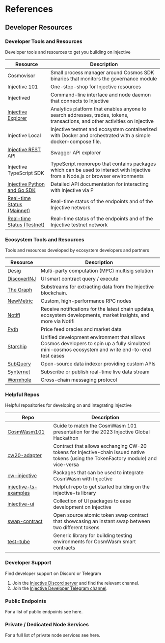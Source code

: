 # References

## Developer Resources

### Developer Tools and Resources

Developer tools and resources to get you building on Injective

| **Resource**                                                                                  | **Description**                                                                                                                |
| --------------------------------------------------------------------------------------------- | ------------------------------------------------------------------------------------------------------------------------------ |
| Cosmovisor                                                                                    | Small process manager around Cosmos SDK binaries that monitors the governance module                                           |
| [Injective 101](https://injective.notion.site/Injective-101-589dedc4c9c04531aae503dbb235d443) | One-stop-shop for Injective resources                                                                                          |
| Injectived                                                                                    | Command-line interface and node daemon that connects to Injective                                                              |
| [Injective Explorer](https://explorer.injective.network/)                                     | Analytics platform that enables anyone to search addresses, trades, tokens, transactions, and other activities on Injective    |
| Injective Local                                                                               | Injective testnet and ecosystem containerized with Docker and orchestrated with a simple docker-compose file.                  |
| [Injective REST API](https://lcd.injective.network/swagger/)                                  | Swagger API explorer                                                                                                           |
| Injective TypeScript SDK                                                                      | TypeScript monorepo that contains packages which can be used to interact with Injective from a Node.js or browser environments |
| [Injective Python and Go SDK](https://api.injective.exchange/)                                | Detailed API documentation for interacting with Injective via P                                                                |
| [Real-time Status (Mainnet)](https://status.injective.network/)                               | Real-time status of the endpoints and of the Injective network                                                                 |
| [Real-time Status (Testnet)](https://testnet.status.injective.network)                        | Real-time status of the endpoints and of the Injective testnet network                                                         |

### Ecosystem Tools and Resources

Tools and resources developed by ecosystem developers and partners

| **Resource**                                                                                       | **Description**                                                                                                                                  |
| -------------------------------------------------------------------------------------------------- | ------------------------------------------------------------------------------------------------------------------------------------------------ |
| [Desig](https://desig.io/)                                                                         | Multi-party computation (MPC) multisig solution                                                                                                  |
| [DiscoverINJ](https://alpha.discoverinj.com/console)                                               | UI smart contract query / execute                                                                                                                |
| [The Graph](https://substreams.streamingfast.io/intro-injective)                                   | Substreams for extracting data from the Injective blockchain.                                                                                    |
| [NewMetric](https://app.newmetric.xyz/)                                                            | Custom, high-performance RPC nodes                                                                                                               |
| [Notifi](https://injective.com/notifications/)                                                     | Receive notifications for the latest chain updates, ecosystem developments, market insights, and more via Notifi                                 |
| [Pyth](https://docs.pyth.network/home)                                                             | Price feed oracles and market data                                                                                                               |
| [Starship](https://docs.cosmology.zone/starship)                                                   | Unified development environment that allows Cosmos developers to spin up a fully simulated mini-cosmos ecosystem and write end-to-end test cases |
| [SubQuery](https://github.com/subquery/cosmos-subql-starter/tree/main/Injective/injective-starter) | Open-source data indexer providing custom APIs                                                                                                   |
| [Synternet](https://docs.synternet.com/build/data-layer/developer-portal/subscribe-to-streams)     | Subscribe or publish real-time live data stream                                                                                                  |
| [Wormhole](https://docs.wormhole.com/wormhole)                                                     | Cross-chain messaging protocol                                                                                                                   |

### Helpful Repos

Helpful repositories for developing on and integrating Injective

| **Repo**                                                                                         | **Description**                                                                                                                      |
| ------------------------------------------------------------------------------------------------ | ------------------------------------------------------------------------------------------------------------------------------------ |
| [CosmWasm101](https://github.com/InjectiveLabs/CosmWasm101)                                      | Guide to match the CosmWasm 101 presentation for the 2023 Injective Global Hackathon                                                 |
| [cw20-adapter](https://github.com/InjectiveLabs/cw20-adapter/tree/master/contracts/cw20-adapter) | Contract that allows exchanging CW-20 tokens for Injective-chain issued native tokens (using the TokenFactory module) and vice-versa |
| [cw-injective](https://github.com/InjectiveLabs/cw-injective)                                    | Packages that can be used to integrate CosmWasm with Injective                                                                       |
| [injective-ts-examples](https://github.com/InjectiveLabs/injective-ts-examples)                  | Helpful repo to get started building on the injective-ts library                                                                     |
| [injective-ui](https://github.com/InjectiveLabs/injective-ui)                                    | Collection of UI packages to ease development on Injective                                                                           |
| [swap-contract](https://github.com/InjectiveLabs/swap-contract)                                  | Open source atomic token swap contract that showcasing an instant swap between two different tokens                                  |
| [test-tube](https://github.com/injectiveLabs/test-tube)                                          | Generic library for building testing environments for CosmWasm smart contracts                                                       |

### Developer Support

Find developer support on Discord or Telegram

1. Join the [Injective Discord server](https://discord.gg/injective) and find the relevant channel.
2. Join the [Injective Developer Telegram channel](https://t.me/+8Y\_0HOFLhnRlZDU9).

### Public Endpoints

For a list of public endpoints see here.

### Private / Dedicated Node Services

For a full list of private node services see here.
